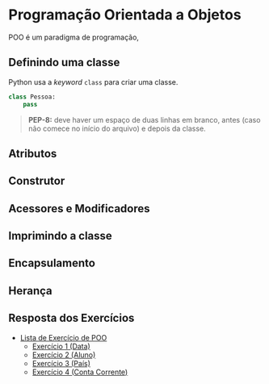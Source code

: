 # Programação Orientada a Objetos

POO é um paradigma de programação, 

## Definindo uma classe

Python usa a _keyword_ ```class``` para criar uma classe.

```python
class Pessoa:
    pass
```

> **PEP-8:** deve haver um espaço de duas linhas em branco, antes (caso não comece no início do arquivo) e depois da classe.

## Atributos

## Construtor

## Acessores e Modificadores

## Imprimindo a classe

## Encapsulamento

## Herança

## Resposta dos Exercícios

- [Lista de Exercício de POO]()
    - [Exercício 1 (Data)]()
    - [Exercício 2 (Aluno)]()
    - [Exercício 3 (País)]()
    - [Exercício 4 (Conta Corrente)]()
